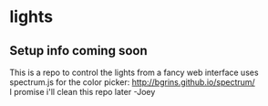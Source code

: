 # lights
## Setup info coming soon
This is a repo to control the lights from a fancy web interface
uses spectrum.js for the color picker: http://bgrins.github.io/spectrum/
<br>I promise i'll clean this repo later -Joey
